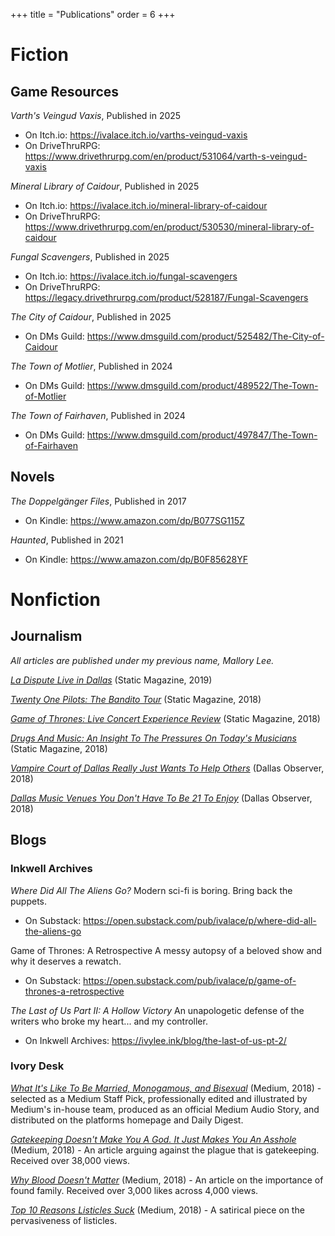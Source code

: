 +++
 title = "Publications"
 order = 6
+++

# Fiction

## Game Resources

_Varth's Veingud Vaxis_, Published in 2025

- On Itch.io: https://ivalace.itch.io/varths-veingud-vaxis
- On DriveThruRPG: https://www.drivethrurpg.com/en/product/531064/varth-s-veingud-vaxis

_Mineral Library of Caidour_, Published in 2025

- On Itch.io: https://ivalace.itch.io/mineral-library-of-caidour
- On DriveThruRPG: https://www.drivethrurpg.com/en/product/530530/mineral-library-of-caidour

_Fungal Scavengers_, Published in 2025

- On Itch.io: https://ivalace.itch.io/fungal-scavengers
- On DriveThruRPG: https://legacy.drivethrurpg.com/product/528187/Fungal-Scavengers

_The City of Caidour_, Published in 2025

- On DMs Guild: https://www.dmsguild.com/product/525482/The-City-of-Caidour

_The Town of Motlier_, Published in 2024

- On DMs Guild: https://www.dmsguild.com/product/489522/The-Town-of-Motlier

_The Town of Fairhaven_, Published in 2024

- On DMs Guild: https://www.dmsguild.com/product/497847/The-Town-of-Fairhaven

## Novels

_The Doppelgänger Files_, Published in 2017

- On Kindle: https://www.amazon.com/dp/B077SG115Z

_Haunted_, Published in 2021

- On Kindle: https://www.amazon.com/dp/B0F85628YF

# Nonfiction

## Journalism

_All articles are published under my previous name, Mallory Lee._

_[La Dispute Live in Dallas](https://web.archive.org/web/20221203224429/https://staticmagazine.net/ladispute2018/)_ (Static Magazine, 2019)

_[Twenty One Pilots: The Bandito Tour](https://web.archive.org/web/20221203230242/https://staticmagazine.net/twenty-one-pilots-bandito-tour/)_ (Static Magazine, 2018)

_[Game of Thrones: Live Concert Experience Review](https://web.archive.org/web/20221205101039/https://staticmagazine.net/game-of-thrones-live-concert-experience-review/)_ (Static Magazine, 2018)

_[Drugs And Music: An Insight To The Pressures On Today's Musicians](https://web.archive.org/web/20221205122550/https://staticmagazine.net/opinion-drugsandmusic/)_ (Static Magazine, 2018)

_[Vampire Court of Dallas Really Just Wants To Help Others](https://www.dallasobserver.com/arts/vampire-court-of-dallas-allows-more-than-just-vampires-11079326)_ (Dallas Observer, 2018)

_[Dallas Music Venues You Don't Have To Be 21 To Enjoy](https://www.dallasobserver.com/music/dallas-music-venues-you-dont-have-to-be-21-to-get-into-10729977)_ (Dallas Observer, 2018)

## Blogs

### Inkwell Archives

_Where Did All The Aliens Go?_
Modern sci-fi is boring. Bring back the puppets.

- On Substack: https://open.substack.com/pub/ivalace/p/where-did-all-the-aliens-go

Game of Thrones: A Retrospective
A messy autopsy of a beloved show and why it deserves a rewatch.

- On Substack: https://open.substack.com/pub/ivalace/p/game-of-thrones-a-retrospective

_The Last of Us Part II: A Hollow Victory_
An unapologetic defense of the writers who broke my heart... and my controller.

- On Inkwell Archives: https://ivylee.ink/blog/the-last-of-us-pt-2/

### Ivory Desk

_[What It's Like To Be Married, Monogamous, and Bisexual](https://theivorydesk.medium.com/married-monogamous-and-bisexual-abeaf97ac9cb)_ (Medium, 2018) - selected as a Medium Staff Pick, professionally edited and illustrated by Medium's in-house team, produced as an official Medium Audio Story, and distributed on the platforms homepage and Daily Digest.

_[Gatekeeping Doesn't Make You A God. It Just Makes You An Asshole](https://theivorydesk.medium.com/gatekeeping-doesnt-make-you-a-god-it-just-makes-you-an-asshole-bc7b13446eeb)_ (Medium, 2018) - An article arguing against the plague that is gatekeeping. Received over 38,000 views.

_[Why Blood Doesn't Matter](https://medium.com/@theivorydesk/why-blood-doesnt-matter-d799040d0f0b)_ (Medium, 2018) - An article on the importance of found family. Received over 3,000 likes across 4,000 views.

_[Top 10 Reasons Listicles Suck](https://medium.com/p/5ddce680a595)_ (Medium, 2018) - A satirical piece on the pervasiveness of listicles.
